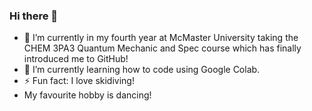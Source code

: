 ### Hi there 👋

- 🔭 I’m currently in my fourth year at McMaster University taking the CHEM 3PA3 Quantum Mechanic and Spec course which has finally introduced me to GitHub!
- 🌱 I’m currently learning how to code using Google Colab. 
- ⚡ Fun fact: I love skidiving! 
- My favourite hobby is dancing! 

